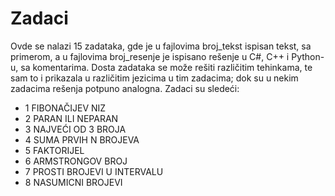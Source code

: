 # Zadaci

Ovde se nalazi 15 zadataka, gde je u fajlovima broj_tekst ispisan tekst, sa primerom, a u fajlovima broj_resenje je ispisano rešenje u C#, C++ i Python-u,
sa komentarima. Dosta zadataka se može rešiti različitim tehinkama, te sam to i prikazala u različitim jezicima u tim zadacima; dok su u nekim zadacima rešenja potpuno analogna. Zadaci su sledeći:

- 1 FIBONAČIJEV NIZ
- 2 PARAN ILI NEPARAN
- 3 NAJVEĆI OD 3 BROJA
- 4 SUMA PRVIH N BROJEVA
- 5 FAKTORIJEL
- 6 ARMSTRONGOV BROJ
- 7 PROSTI BROJEVI U INTERVALU
- 8 NASUMICNI BROJEVI
